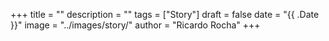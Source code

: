 +++
title = ""
description = ""
tags = ["Story"]
draft = false
date = "{{ .Date }}"
image = "../images/story/"
author = "Ricardo Rocha"
+++
